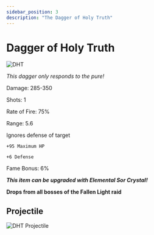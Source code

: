 ```yaml
---
sidebar_position: 3
description: "The Dagger of Holy Truth"
---
```


# Dagger of Holy Truth

![DHT](https://vwiki.valorserver.com/api/item/picture/dagger%20of%20holy%20truth)

<i>This dagger only responds to the pure!</i>

Damage: 285-350

Shots: 1

Rate of Fire: 75%

Range: 5.6

Ignores defense of target

    +95 Maximum HP
    
    +6 Defense
    
Fame Bonus: 6%

***This item can be upgraded with Elemental Sor Crystal!***

**Drops from all bosses of the Fallen Light raid**

## Projectile

![DHT Projectile](https://cdn.discordapp.com/attachments/953134990428868629/981723715815473172/daggerofholytruth.gif)
